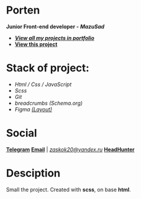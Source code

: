 # Porten

**Junior Front-end developer -** ***MazuSad*** 
- [***View all my projects in portfolio***](https://dimmazz.github.io/portfolio/)
- [**View this project**]()

# Stack of project:

- *Html / Css / JavaScript*
- *Scss*
- *Git*
- *breadcrumbs (Schema.org)*
- *Figma* [*(Layout)*](https://www.figma.com/file/lYNreDDzQbLuz6TyCALJOc/Templates-%2317)

# Social


[**Telegram**](https://t.me/MazuSad)
[**Email**](mailto:zaskok20@yandex.ru) | *zaskok20@yandex.ru*
[**HeadHunter**](https://hh.ru/resume/0cf59ed5ff09af1edf0039ed1f7a4149733969)

# Desciption
Small the project. Created with **scss**, on base **html**.